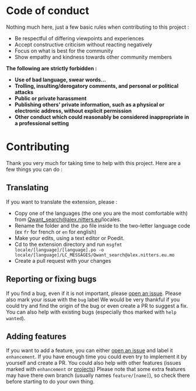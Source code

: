 # Code of conduct

Nothing much here, just a few basic rules when contributing to this project :
 - Be respectful of differing viewpoints and experiences
 - Accept constructive criticism without reacting negatively
 - Focus on what is best for the community
 - Show empathy and kindness towards other community members

**The following are strictly forbidden :**
 - **Use of bad language, swear words...**
 - **Trolling, insulting/derogatory comments, and personal or political attacks**
 - **Public or private harassment**
 - **Publishing others' private information, such as a physical or electronic address, without explicit permission**
 - **Other conduct which could reasonably be considered inappropriate in a professional setting**

# Contributing

Thank you very much for taking time to help with this project. Here are a few things you can do :

## Translating
If you want to translate the extension, please :
 - Copy one of the languages (the one you are the most comfortable with) from Qwant_search@alex.nitters.eu/locales.
 - Rename the folder and the .po file inside to the two-letter language code (ex `fr` for french or `en` for english)
 - Make your edits, using a text editor or Poedit.
 - Cd to the extension directory and run ```msgfmt locale/[language]/[language].po -o locale/[language]/LC_MESSAGES/Qwant_search@alex.nitters.eu.mo```
 - Create a pull request with your changes
 
 ## Reporting or fixing bugs
 If you find a bug, even if it is not important, please [open an issue](https://github.com/al34034/Qwant-Gnome-shell-integration/issues/new). Please also mark your issue with the `bug` label
 We would be very thankful if you could try and find the origin of the bug or even create a PR to suggest a fix.
 You can also help with existing bugs (especially thos marked with `help wanted`).
 
 ## Adding features
 If you want to add a feature, you can either [open an issue](https://github.com/al34034/Qwant-Gnome-shell-integration/issues/new) and label it `enhancement`.
 If you have enough time you could even try to implement it by yourself and create a PR. You could also help with other features (issues marked with `enhancement` or [projects](https://github.com/al34034/Qwant-Gnome-shell-integration/projects))
 Please note that some extra features may have there own branch (usually names `feature/[name]`), so check there before starting to do your own thing.
